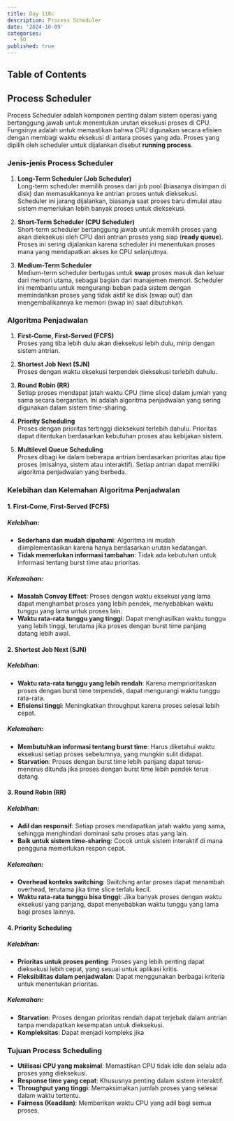 ```yaml
---
title: Day 118c
description: Process Scheduler
date: '2024-10-09'
categories:
  - SO
published: true
---
```


## Table of Contents

## Process Scheduler

Process Scheduler adalah komponen penting dalam sistem operasi yang bertanggung jawab untuk menentukan urutan eksekusi proses di CPU. Fungsinya adalah untuk memastikan bahwa CPU digunakan secara efisien dengan membagi waktu eksekusi di antara proses yang ada. Proses yang dipilih oleh scheduler untuk dijalankan disebut **running process**.

### Jenis-jenis Process Scheduler

1. **Long-Term Scheduler (Job Scheduler)**  
   Long-term scheduler memilih proses dari job pool (biasanya disimpan di disk) dan memasukkannya ke antrian proses untuk dieksekusi. Scheduler ini jarang dijalankan, biasanya saat proses baru dimulai atau sistem memerlukan lebih banyak proses untuk dieksekusi.

2. **Short-Term Scheduler (CPU Scheduler)**  
   Short-term scheduler bertanggung jawab untuk memilih proses yang akan dieksekusi oleh CPU dari antrian proses yang siap (**ready queue**). Proses ini sering dijalankan karena scheduler ini menentukan proses mana yang mendapatkan akses ke CPU selanjutnya.

3. **Medium-Term Scheduler**  
   Medium-term scheduler bertugas untuk **swap** proses masuk dan keluar dari memori utama, sebagai bagian dari manajemen memori. Scheduler ini membantu untuk mengurangi beban pada sistem dengan memindahkan proses yang tidak aktif ke disk (swap out) dan mengembalikannya ke memori (swap in) saat dibutuhkan.

### Algoritma Penjadwalan

1. **First-Come, First-Served (FCFS)**  
   Proses yang tiba lebih dulu akan dieksekusi lebih dulu, mirip dengan sistem antrian.

2. **Shortest Job Next (SJN)**  
   Proses dengan waktu eksekusi terpendek dieksekusi terlebih dahulu.

3. **Round Robin (RR)**  
   Setiap proses mendapat jatah waktu CPU (time slice) dalam jumlah yang sama secara bergantian. Ini adalah algoritma penjadwalan yang sering digunakan dalam sistem time-sharing.

4. **Priority Scheduling**  
   Proses dengan prioritas tertinggi dieksekusi terlebih dahulu. Prioritas dapat ditentukan berdasarkan kebutuhan proses atau kebijakan sistem.

5. **Multilevel Queue Scheduling**  
   Proses dibagi ke dalam beberapa antrian berdasarkan prioritas atau tipe proses (misalnya, sistem atau interaktif). Setiap antrian dapat memiliki algoritma penjadwalan yang berbeda.

### Kelebihan dan Kelemahan Algoritma Penjadwalan

#### 1. First-Come, First-Served (FCFS)

##### Kelebihan:

- **Sederhana dan mudah dipahami**: Algoritma ini mudah diimplementasikan karena hanya berdasarkan urutan kedatangan.
- **Tidak memerlukan informasi tambahan**: Tidak ada kebutuhan untuk informasi tentang burst time atau prioritas.

##### Kelemahan:

- **Masalah Convoy Effect**: Proses dengan waktu eksekusi yang lama dapat menghambat proses yang lebih pendek, menyebabkan waktu tunggu yang lama untuk proses lain.
- **Waktu rata-rata tunggu yang tinggi**: Dapat menghasilkan waktu tunggu yang lebih tinggi, terutama jika proses dengan burst time panjang datang lebih awal.

#### 2. Shortest Job Next (SJN)

##### Kelebihan:

- **Waktu rata-rata tunggu yang lebih rendah**: Karena memprioritaskan proses dengan burst time terpendek, dapat mengurangi waktu tunggu rata-rata.
- **Efisiensi tinggi**: Meningkatkan throughput karena proses selesai lebih cepat.

##### Kelemahan:

- **Membutuhkan informasi tentang burst time**: Harus diketahui waktu eksekusi setiap proses sebelumnya, yang mungkin sulit didapat.
- **Starvation**: Proses dengan burst time lebih panjang dapat terus-menerus ditunda jika proses dengan burst time lebih pendek terus datang.

#### 3. Round Robin (RR)

##### Kelebihan:

- **Adil dan responsif**: Setiap proses mendapatkan jatah waktu yang sama, sehingga menghindari dominasi satu proses atas yang lain.
- **Baik untuk sistem time-sharing**: Cocok untuk sistem interaktif di mana pengguna memerlukan respon cepat.

##### Kelemahan:

- **Overhead konteks switching**: Switching antar proses dapat menambah overhead, terutama jika time slice terlalu kecil.
- **Waktu rata-rata tunggu bisa tinggi**: Jika banyak proses dengan waktu eksekusi yang panjang, dapat menyebabkan waktu tunggu yang lama bagi proses lainnya.

#### 4. Priority Scheduling

##### Kelebihan:

- **Prioritas untuk proses penting**: Proses yang lebih penting dapat dieksekusi lebih cepat, yang sesuai untuk aplikasi kritis.
- **Fleksibilitas dalam penjadwalan**: Dapat menggunakan berbagai kriteria untuk menentukan prioritas.

##### Kelemahan:

- **Starvation**: Proses dengan prioritas rendah dapat terjebak dalam antrian tanpa mendapatkan kesempatan untuk dieksekusi.
- **Kompleksitas**: Dapat menjadi kompleks jika

### Tujuan Process Scheduling

- **Utilisasi CPU yang maksimal**: Memastikan CPU tidak idle dan selalu ada proses yang dieksekusi.
- **Response time yang cepat**: Khususnya penting dalam sistem interaktif.
- **Throughput yang tinggi**: Memaksimalkan jumlah proses yang selesai dalam waktu tertentu.
- **Fairness (Keadilan)**: Memberikan waktu CPU yang adil bagi semua proses.

